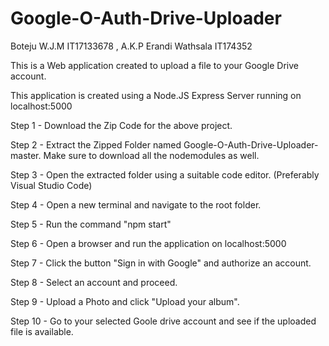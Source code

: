 # Google-O-Auth-Drive-Uploader
Boteju W.J.M IT17133678 , A.K.P Erandi Wathsala IT174352



This is a Web application  created to upload a file to your Google Drive account.

This application is created using a Node.JS Express Server running on localhost:5000

Step 1 -  Download the Zip Code for the above project.


Step 2 -  Extract the Zipped Folder named Google-O-Auth-Drive-Uploader-master. Make sure to download all the nodemodules as well.


Step 3 -  Open the extracted folder using a suitable code editor. (Preferably Visual Studio Code)


Step 4 -  Open a new terminal and navigate to the root folder.


Step 5 - Run the command "npm start"


Step 6  - Open a browser and run the application on localhost:5000


Step 7  - Click the button "Sign in with Google" and authorize an account.


Step 8 - Select an account and proceed.


Step 9 - Upload a Photo and click "Upload your album".


Step 10 - Go to your selected Goole drive account and see if the uploaded file is available.


